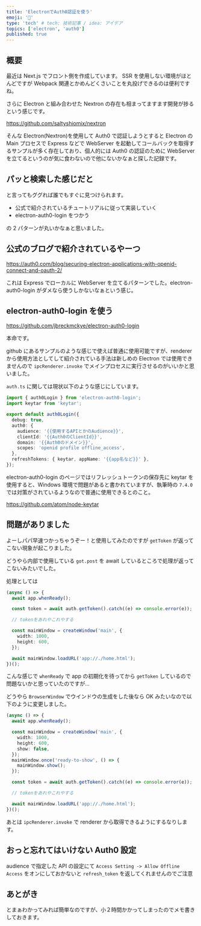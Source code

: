 ```yaml
---
title: 'ElectronでAuth0認証を使う'
emoji: '🔑'
type: 'tech' # tech: 技術記事 / idea: アイデア
topics: ['electron', 'auth0']
published: true
---
```


## 概要

最近は Next.js でフロント側を作成しています。
SSR を使用しない環境がほとんどですが Webpack 関連とかめんどくさいことを丸投げできるのは便利ですね。

さらに Electron と組み合わせた Nextron の存在も相まってますます開発が捗るという感じです。

https://github.com/saltyshiomix/nextron

そんな Electron(Nextron)を使用して Auth0 で認証しようとすると Electron の Main プロセスで Express などで WebServer を起動してコールバックを取得するサンプルが多く存在しており、個人的には Auth0 の認証のために WebServer を立てるというのが気に食わないので他にないかなぁと探した記録です。

## パッと検索した感じだと

と言ってもググれば誰でもすぐに見つけられます。

- 公式で紹介されているチュートリアルに従って実装していく
- electron-auth0-login をつかう

の 2 パターンが丸いかなぁと思いました。

## 公式のブログで紹介されているやーつ

https://auth0.com/blog/securing-electron-applications-with-openid-connect-and-oauth-2/

これは Express でローカルに WebServer を立てるパターンでした。electron-auth0-login がダメなら使うしかないなぁという感じ。

## electron-auth0-login を使う

https://github.com/jbreckmckye/electron-auth0-login

本命です。

github にあるサンプルのような感じで使えば普通に使用可能ですが、renderer から使用方法としてして紹介されている手法は新しめの Electron では使用できませんので `ipcRenderer.invoke` でメインプロセスに実行させるのがいいかと思いました。

`auth.ts` に関しては現状以下のような感じにしています。

```ts:auth.ts
import { auth0Login } from 'electron-auth0-login';
import keytar from 'keytar';

export default auth0Login({
  debug: true,
  auth0: {
    audience: '{{使用するAPIとかのAudience}}',
    clientId: '{{Auth0のClientId}}',
    domain: '{{Auth0のドメイン}}',
    scopes: 'openid profile offline_access',
  },
  refreshTokens: { keytar, appName: '{{app名など}}' },
});
```

electron-auth0-login のページではリフレッシュトークンの保存先に keytar を使用すると、Windows 環境で問題があると書かれていますが、執筆時の `7.4.0` では対策がされているようなので普通に使用できるとのこと。

https://github.com/atom/node-keytar

## 問題がありました

よーしパパ早速つかっちゃうぞー！と使用してみたのですが `getToken` が返ってこない現象が起こりました。

どうやら内部で使用している `got.post` を await しているところで処理が返ってこないみたいでした。

処理としては

```ts:background.ts
(async () => {
  await app.whenReady();

  const token = await auth.getToken().catch((e) => console.error(e));

  // tokenをあれやこれやする

  const mainWindow = createWindow('main', {
    width: 1000,
    height: 600,
  });

  await mainWindow.loadURL('app://./home.html');
})();
```

こんな感じで `whenReady` で app の初期化を待ってから `getToken` しているので問題ないかと思っていたのですが...

どうやら `BrowserWindow` でウインドウの生成をした後なら OK みたいなので以下のように変更しました。

```ts:background.ts
(async () => {
  await app.whenReady();

  const mainWindow = createWindow('main', {
    width: 1000,
    height: 600,
    show: false,
  });
  mainWindow.once('ready-to-show', () => {
    mainWindow.show();
  });

  const token = await auth.getToken().catch((e) => console.error(e));

  // tokenをあれやこれやする

  await mainWindow.loadURL('app://./home.html');
})();
```

あとは `ipcRenderer.invoke` で renderer から取得できるようにするなりします。

## おっと忘れてはいけない Auth0 設定

audience で指定した API の設定にて `Access Setting -> Allow Offline Access` をオンにしておかないと `refresh_token` を返してくれませんのでご注意

## あとがき

とまぁわかってみれば簡単なのですが、小２時間かかってしまったのでメモ書きしておきます。
